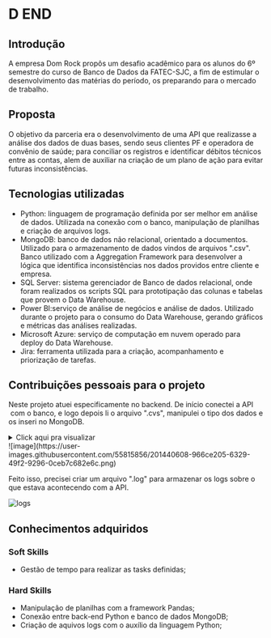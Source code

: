 # D END

## Introdução
A empresa Dom Rock propôs um desafio acadêmico para os alunos do 6º semestre do curso de Banco de Dados da FATEC-SJC, a fim de estimular o desenvolvimento das matérias do período, os preparando para o mercado de trabalho.

## Proposta 
O objetivo da parceria era o desenvolvimento de uma API que realizasse a análise dos dados de duas bases, sendo seus clientes PF e operadora de convênio de saúde; para conciliar os registros e identificar débitos técnicos entre as contas, alem de auxiliar na criação de um plano de ação para evitar futuras inconsistências.

## Tecnologias utilizadas
- Python: linguagem de programação definida por ser melhor em análise de dados. Utilizada na conexão com o banco, manipulação de planilhas e criação de arquivos logs. 
- MongoDB: banco de dados não relacional, orientado a documentos. Utilizado para o armazenamento de dados vindos de arquivos ".csv". Banco utilizado com a Aggregation Framework para desenvolver a lógica que identifica inconsistências nos dados providos entre cliente e empresa.
- SQL Server: sistema gerenciador de Banco de dados relacional, onde foram realizados os scripts SQL para prototipação das colunas e tabelas que provem o Data Warehouse.
- Power BI:serviço de análise de negócios e análise de dados. Utilizado durante o projeto para o consumo do Data Warehouse, gerando gráficos e métricas das análises realizadas.
- Microsoft Azure: serviço de computação em nuvem operado para deploy do Data Warehouse.
- Jira: ferramenta utilizada para a criação, acompanhamento e priorização de tarefas.

## Contribuições pessoais para o projeto
Neste projeto atuei especificamente no backend. De início conectei a API  com o banco, e logo depois li o arquivo ".cvs", manipulei o tipo dos dados e os inseri no MongoDB. 
<details>
  <summary>Click aqui pra visualizar</summary>
  
  ```js
  @staticmethod
    def create_connection_db():
        load_dotenv()
        try:
            logger.info('Opening database connection')
            url_mongodb = os.environ['BANCO_CREDENTIALS']
            logging.info('Establishing connection')
            cluster = MongoClient(url_mongodb)

            db = cluster[os.environ['CLUSTER']]
            logging.info('Get a cluster')
            return db

        except Exception as e:
            logger.error('Connection error, bad credentials ')
            return Exception

    @staticmethod
    def get_collection_db(bool: bool):
        try:
            logger.info('Create a connection')
            collection = Database_configs.create_connection_db()

            logger.info('Get a collection name')
            if bool:
                return collection[os.environ['COLLECTION']]
            return collection[os.environ['COLLECTION_LOGS']]
        except Exception as e:
            logger.error('error while get a collection name')
  ```
</details>
![image](https://user-images.githubusercontent.com/55815856/201440608-966ce205-6329-49f2-9296-0ceb7c682e6c.png)

Feito isso, precisei criar um arquivo ".log" para armazenar os logs sobre o que estava acontecendo com a API.

![logs](https://user-images.githubusercontent.com/55815856/201440366-99c54f03-bb9b-4b96-a5e3-f31cc3939389.PNG)

## Conhecimentos adquiridos
### Soft Skills
- Gestão de tempo para realizar as tasks definidas; 

### Hard Skills
- Manipulação de planilhas com a framework Pandas;
- Conexão entre back-end Python e banco de dados MongoDB;
- Criação de aquivos logs com o auxílio da linguagem Python;
